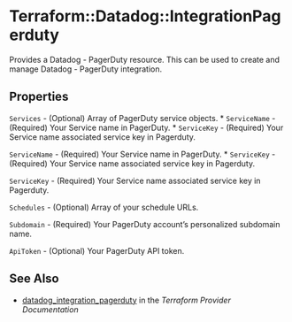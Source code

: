 # Terraform::Datadog::IntegrationPagerduty

Provides a Datadog - PagerDuty resource. This can be used to create and manage Datadog - PagerDuty integration.

## Properties

`Services` - (Optional) Array of PagerDuty service objects. * `ServiceName` - (Required) Your Service name in PagerDuty. * `ServiceKey` - (Required) Your Service name associated service key in Pagerduty.

`ServiceName` - (Required) Your Service name in PagerDuty. * `ServiceKey` - (Required) Your Service name associated service key in Pagerduty.

`ServiceKey` - (Required) Your Service name associated service key in Pagerduty.

`Schedules` - (Optional)  Array of your schedule URLs.

`Subdomain` - (Required) Your PagerDuty account’s personalized subdomain name.

`ApiToken` - (Optional) Your PagerDuty API token.


## See Also

* [datadog_integration_pagerduty](https://www.terraform.io/docs/providers/datadog/r/integration_pagerduty.html) in the _Terraform Provider Documentation_